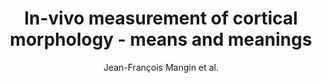 ---
cat: gaia
subcat: architecture
bestof: false
author: Jean-François Mangin et al.
title: In-vivo measurement of cortical morphology - means and meanings
journal: Current Opinion in Neurology
year: 2010
type: article
url: https -//journals.lww.com/co-neurology/Abstract/2010/08000/In_vivo_measurement_of_cortical_morphology__means.4.aspx
doi: 10.1097/WCO.0b013e32833a0afc
---